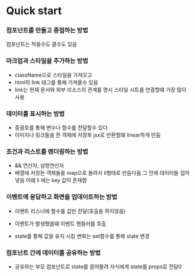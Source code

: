 # Quick start

### 컴포넌트를 만들고 중첩하는 방법

컴포넌트는 작을수도 클수도 있음

### 마크업과 스타일을 추가하는 방법

- className으로 스타일을 가져오고
- html의 link 태그를 통해 가져올수 있음
- link는 현재 문서와 외부 리소스의 관계를 명시
  스타일 시트를 연결할떄 가장 많이 사용

### 데이터를 표시하는 방법

- 중괄호를 통해 변수나 함수를 전달할수 있다
- 이미지나 링크들을 한 객체에 저장후 jsx로 반환할떄 linear하게 만듬

### 조건과 리스트를 렌더링하는 방법

- && 연산자, 삼항연산자
- 배열에 저장돈 객체들을 map으로 돌려서 li형태로 만듬다음 그 안에 데이터들 집어넣음 이떄 li 에는 key 값이 존재함

### 이벤트에 응답하고 화면을 업데이트하는 방법

- 이벤트 리스너에 함수를 값만 전달(호출을 하지않음)
- 이벤트가 발생했을떄 이벤트 핸들러를 호출

- state를 통해 값을 유지 시킴 변화는 set함수를 통해 state 변경

### 컴포넌트 간에 데이터를 공유하는 방법

- 공유하는 부모 컴포넌트로 state를 끌어올려 자식에게 state를 props로 전달0

